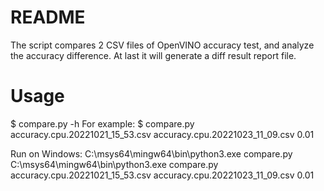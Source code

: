 # README
The script compares 2 CSV files of OpenVINO accuracy test, and analyze the accuracy difference. At last it will generate a diff result report file.

# Usage
$ compare.py -h
For example:
$ compare.py accuracy.cpu.20221021_15_53.csv accuracy.cpu.20221023_11_09.csv 0.01

Run on Windows:
C:\msys64\mingw64\bin\python3.exe compare.py
C:\msys64\mingw64\bin\python3.exe compare.py accuracy.cpu.20221021_15_53.csv accuracy.cpu.20221023_11_09.csv 0.01
